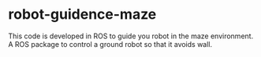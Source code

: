 # robot-guidence-maze
This code is developed in ROS to guide you robot in the maze environment. 
A ROS package to control a ground robot so that it avoids wall.
